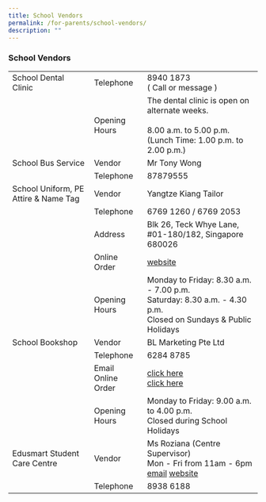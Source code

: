 ```yaml
---
title: School Vendors
permalink: /for-parents/school-vendors/
description: ""
---
```

### School Vendors

|  |  |  |
|---|---|---|
| School Dental Clinic | Telephone | 8940 1873 <br> ( Call or message )|
|  | Opening Hours | The dental clinic is open on alternate weeks.<br><br>8.00 a.m. to 5.00 p.m.<br>(Lunch Time: 1.00 p.m. to 2.00 p.m.) |
| School Bus Service | Vendor | Mr Tony Wong |
|   | Telephone | 87879555 |
| School Uniform, PE Attire &amp; Name Tag | Vendor | Yangtze Kiang Tailor |
|   | Telephone | 6769 1260 / 6769 2053 |
|   | Address | Blk 26, Teck Whye Lane, #01-180/182, Singapore 680026 |
|   | Online Order | [website](https://www.yangtzekiang.com.sg/eshop/)
|   | Opening Hours | Monday to Friday: 8.30 a.m. - 7.00 p.m. <br>Saturday: 8.30 a.m. - 4.30 p.m.<br>Closed on Sundays &amp; Public Holidays |
| School Bookshop | Vendor | BL Marketing Pte Ltd |
|   | Telephone | 6284 8785 |
|   | Email <br>Online Order| [click here](sales@blmarketing.sg)<br>[click here](https://blmarketing.sg)|
|   | Opening Hours | Monday to Friday: 9.00 a.m. to 4.00 p.m. <br>Closed during School Holidays |
| Edusmart Student Care Centre | Vendor | Ms Roziana (Centre Supervisor)<br>Mon - Fri from 11am - 6pm<br>[email](eliaspark_sccops@singaporeedusmart.edu.sg) [website](https://www.singaporeedusmart.com.sg) |
|   | Telephone | 8938 6188 |